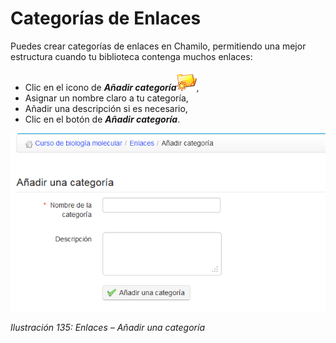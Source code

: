 # Categorías de Enlaces

Puedes crear categorías de enlaces en Chamilo, permitiendo una mejor estructura cuando tu biblioteca contenga muchos enlaces:

* Clic en el icono de _**Añadir categoría**_![](../../.gitbook/assets/graphics218%20%284%29.png),
* Asignar un nombre claro a tu categoría,
* Añadir una descripción si es necesario,
* Clic en el botón de _**Añadir categoría**_.

![](../../.gitbook/assets/graficos116%20%282%29.png)

_Ilustración 135: Enlaces – Añadir una categoría_

